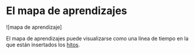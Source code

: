 # El mapa de aprendizajes #

![mapa de aprendizaje]

El mapa de aprendizajes puede visualizarse como una línea de tiempo en la que están insertados los [hitos](https://github.com/docART/documentacion/blob/recipe/prototyping/07_descripcion_de_un_hito.md).  
